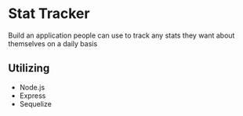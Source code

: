 # Stat Tracker

Build an application people can use to track any stats they want about themselves on a daily basis

## Utilizing

- Node.js
- Express
- Sequelize
